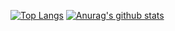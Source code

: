 [![Top Langs](https://github-readme-stats.vercel.app/api/top-langs/?username=jaceyi&layout=compact&hide=css,html&hide_border=true&card_width=250)](https://jaceyi.com)
[![Anurag's github stats](https://github-readme-stats.vercel.app/api?username=jaceyi&show_icons=true&include_all_commits=true&hide_border=true)](https://jaceyi.com)
